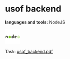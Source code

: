 # usof backend

**languages and tools:**
NodeJS

<p>
    <a href="https://nodejs.org" target="_blank" rel="noreferrer">
        <img src="https://raw.githubusercontent.com/devicons/devicon/master/icons/nodejs/nodejs-original-wordmark.svg" alt="nodejs" width="50" height="50"/>
    </a>
</p>

<!-- <p>
    Task:
    <object>
    <img src="usof_backend.pdf" alt="pdf" width="50" height="50"/>
</p> -->
Task:
[usof_backend.pdf](usof_backend.pdf)
